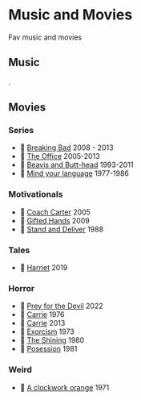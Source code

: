 # Music and Movies
Fav music and movies

## Music
.

## Movies
### Series
- :link: [Breaking Bad](https://www.imdb.com/title/tt0903747/) 2008 - 2013
- :link: [The Office](https://www.imdb.com/title/tt0386676/) 2005-2013
- :link: [Beavis and Butt-head](https://www.imdb.com/title/tt0105950/) 1993-2011
- :link: [Mind your language](https://www.imdb.com/title/tt0075537/) 1977-1986
### Motivationals
- :link: [Coach Carter](https://www.imdb.com/title/tt0393162/) 2005
- :link: [Gifted Hands](https://www.imdb.com/title/tt1295085//) 2009
- :link: [Stand and Deliver](https://www.imdb.com/title/tt0094027/) 1988
### Tales
- :link: [Harriet](https://www.imdb.com/title/tt4648786/) 2019
### Horror
- :link: [Prey for the Devil](https://www.imdb.com/title/tt9271672/) 2022
- :link: [Carrie](https://www.imdb.com/title/tt0074285/) 1976
- :link: [Carrie](https://www.imdb.com/title/tt1939659/) 2013
- :link: [Exorcism](https://www.imdb.com/title/tt0070047/) 1973
- :link: [The Shining](https://www.imdb.com/title/tt0081505/) 1980
- :link: [Posession](https://www.imdb.com/title/tt0082933/) 1981
### Weird
- :link: [A clockwork orange](https://www.imdb.com/title/tt0066921/) 1971
